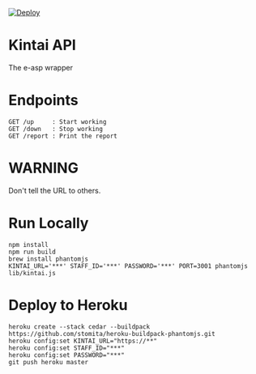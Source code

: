[![Deploy](https://www.herokucdn.com/deploy/button.svg)](https://heroku.com/deploy)

# Kintai API

The e-asp wrapper

# Endpoints

```
GET /up     : Start working
GET /down   : Stop working
GET /report : Print the report
```

# WARNING

Don't tell the URL to others.


# Run Locally

```
npm install
npm run build
brew install phantomjs
KINTAI_URL='***' STAFF_ID='***' PASSWORD='***' PORT=3001 phantomjs lib/kintai.js
```

# Deploy to Heroku

```
heroku create --stack cedar --buildpack https://github.com/stomita/heroku-buildpack-phantomjs.git
heroku config:set KINTAI_URL="https://**"
heroku config:set STAFF_ID="***"
heroku config:set PASSWORD="***"
git push heroku master
```
